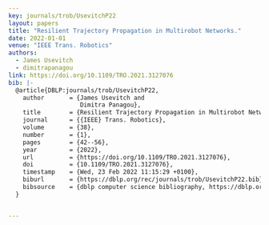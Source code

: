```yaml
---
key: journals/trob/UsevitchP22
layout: papers
title: "Resilient Trajectory Propagation in Multirobot Networks."
date: 2022-01-01
venue: "IEEE Trans. Robotics"
authors:
  - James Usevitch
  - dimitrapanagou
link: https://doi.org/10.1109/TRO.2021.3127076
bib: |-
  @article{DBLP:journals/trob/UsevitchP22,
    author       = {James Usevitch and
                    Dimitra Panagou},
    title        = {Resilient Trajectory Propagation in Multirobot Networks},
    journal      = {{IEEE} Trans. Robotics},
    volume       = {38},
    number       = {1},
    pages        = {42--56},
    year         = {2022},
    url          = {https://doi.org/10.1109/TRO.2021.3127076},
    doi          = {10.1109/TRO.2021.3127076},
    timestamp    = {Wed, 23 Feb 2022 11:15:29 +0100},
    biburl       = {https://dblp.org/rec/journals/trob/UsevitchP22.bib},
    bibsource    = {dblp computer science bibliography, https://dblp.org}
  }


---
```

